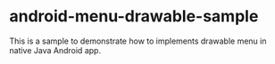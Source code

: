 # android-menu-drawable-sample
This is a sample to demonstrate how to implements drawable menu in native Java Android app.
